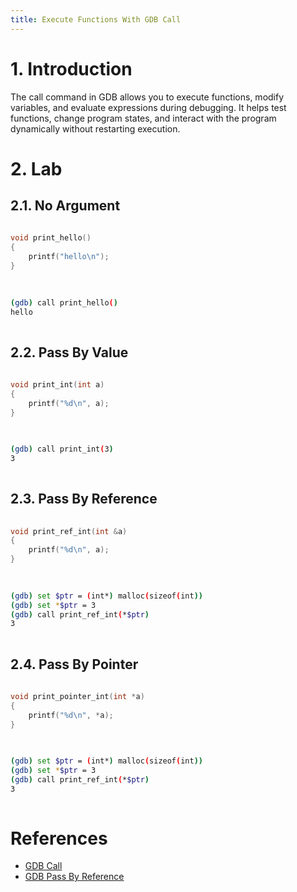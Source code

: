 ```yaml
---
title: Execute Functions With GDB Call
---
```


# 1. Introduction
The call command in GDB allows you to execute functions, modify variables, and evaluate expressions during debugging. It helps test functions, change program states, and interact with the program dynamically without restarting execution.

# 2. Lab
## 2.1. No Argument
```c++
  
void print_hello()
{
    printf("hello\n");
}
  
```

```sh
  
(gdb) call print_hello()
hello
  
```


## 2.2. Pass By Value
```c++
  
void print_int(int a)
{
    printf("%d\n", a);
}
  
```

```sh
  
(gdb) call print_int(3)
3
  
```


## 2.3. Pass By Reference
```c++
  
void print_ref_int(int &a)
{
    printf("%d\n", a);
}
  
```

```sh
  
(gdb) set $ptr = (int*) malloc(sizeof(int))
(gdb) set *$ptr = 3
(gdb) call print_ref_int(*$ptr)
3
  
```


## 2.4. Pass By Pointer
```c++
  
void print_pointer_int(int *a)
{
    printf("%d\n", *a);
}
  
```

```sh
  
(gdb) set $ptr = (int*) malloc(sizeof(int))
(gdb) set *$ptr = 3
(gdb) call print_ref_int(*$ptr)
3
  
```


# References
- [GDB Call](https://sourceware.org/gdb/current/onlinedocs/gdb.html/Calling.html)
- [GDB Pass By Reference](https://stackoverflow.com/questions/10460567/cannot-call-function-with-reference-parameter-in-gdb)
